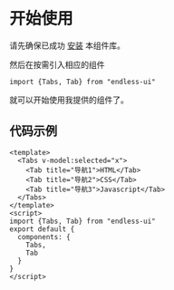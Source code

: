 # 开始使用
请先确保已成功 [安装](#/doc/install) 本组件库。

然后在按需引入相应的组件

```
import {Tabs, Tab} from "endless-ui"
```

就可以开始使用我提供的组件了。

## 代码示例

```
<template>
  <Tabs v-model:selected="x">
    <Tab title="导航1">HTML</Tab>
    <Tab title="导航2">CSS</Tab>
    <Tab title="导航3">Javascript</Tab>
  </Tabs>
</template>
<script>
import {Tabs, Tab} from "endless-ui"
export default {
  components: {
    Tabs, 
    Tab
  }
}
</script>
```